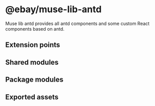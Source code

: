 # @ebay/muse-lib-antd
Muse lib antd provides all antd components and some custom React components based on antd.

## Extension points

## Shared modules

## Package modules

## Exported assets